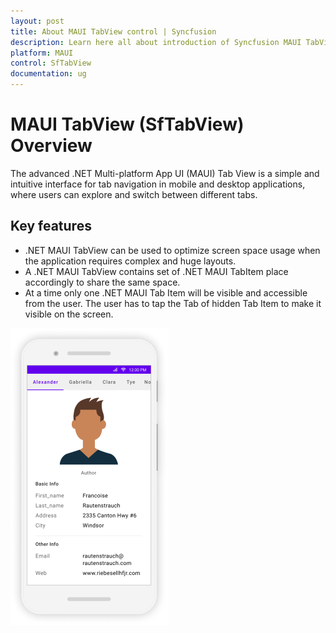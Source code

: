 ```yaml
---
layout: post
title: About MAUI TabView control | Syncfusion
description: Learn here all about introduction of Syncfusion MAUI TabView (SfTabView) control, its elements and more.
platform: MAUI
control: SfTabView
documentation: ug
---
```


# MAUI TabView (SfTabView) Overview

The advanced .NET  Multi-platform App UI (MAUI) Tab View is a simple and intuitive interface for tab navigation in mobile and desktop applications, where users can explore and switch between different tabs.

## Key features

* .NET MAUI TabView can be used to optimize screen space usage when the application requires complex and huge layouts.
* A .NET MAUI TabView contains set of .NET MAUI TabItem place accordingly to share the same space.
* At a time only one .NET MAUI Tab Item will be visible and accessible from the user. The user has to tap the Tab of hidden Tab Item to make it visible on the screen.

![TabViewImage MAUI](images/TabView.png)